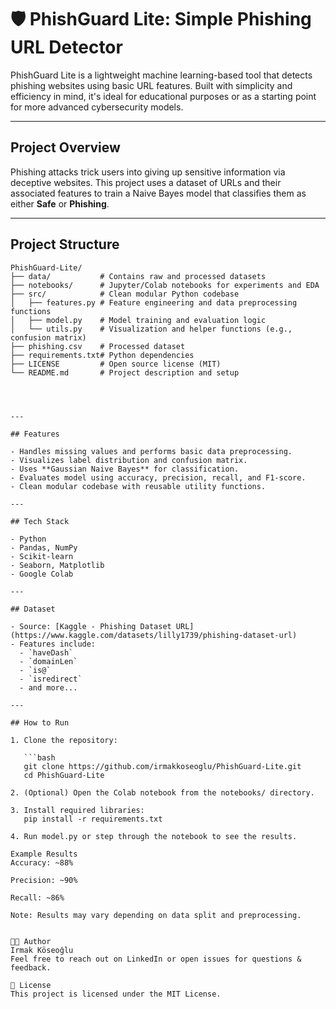 # 🛡️ PhishGuard Lite: Simple Phishing URL Detector

PhishGuard Lite is a lightweight machine learning-based tool that detects phishing websites using basic URL features. Built with simplicity and efficiency in mind, it's ideal for educational purposes or as a starting point for more advanced cybersecurity models.

---

## Project Overview

Phishing attacks trick users into giving up sensitive information via deceptive websites. This project uses a dataset of URLs and their associated features to train a Naive Bayes model that classifies them as either **Safe** or **Phishing**.

---

##  Project Structure

```text
PhishGuard-Lite/
├── data/           # Contains raw and processed datasets
├── notebooks/      # Jupyter/Colab notebooks for experiments and EDA
├── src/            # Clean modular Python codebase
│   ├── features.py # Feature engineering and data preprocessing functions
│   ├── model.py    # Model training and evaluation logic
│   └── utils.py    # Visualization and helper functions (e.g., confusion matrix)
├── phishing.csv    # Processed dataset
├── requirements.txt# Python dependencies
├── LICENSE         # Open source license (MIT)
└── README.md       # Project description and setup




---

## Features

- Handles missing values and performs basic data preprocessing.
- Visualizes label distribution and confusion matrix.
- Uses **Gaussian Naive Bayes** for classification.
- Evaluates model using accuracy, precision, recall, and F1-score.
- Clean modular codebase with reusable utility functions.

---

## Tech Stack

- Python
- Pandas, NumPy
- Scikit-learn
- Seaborn, Matplotlib
- Google Colab

---

## Dataset

- Source: [Kaggle - Phishing Dataset URL](https://www.kaggle.com/datasets/lilly1739/phishing-dataset-url)
- Features include:
  - `haveDash`
  - `domainLen`
  - `is@`
  - `isredirect`
  - and more...

---

## How to Run

1. Clone the repository:

   ```bash
   git clone https://github.com/irmakkoseoglu/PhishGuard-Lite.git
   cd PhishGuard-Lite
   
2. (Optional) Open the Colab notebook from the notebooks/ directory.

3. Install required libraries:
   pip install -r requirements.txt
   
4. Run model.py or step through the notebook to see the results.

Example Results
Accuracy: ~88%

Precision: ~90%

Recall: ~86%

Note: Results may vary depending on data split and preprocessing.


👩‍💻 Author
Irmak Köseoğlu
Feel free to reach out on LinkedIn or open issues for questions & feedback.

📝 License
This project is licensed under the MIT License.
